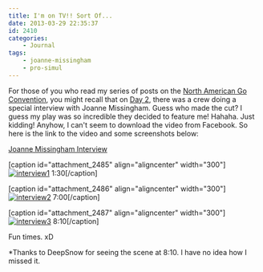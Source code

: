 ```yaml
---
title: I'm on TV!! Sort Of...
date: 2013-03-29 22:35:37
id: 2410
categories:
	- Journal
tags:
	- joanne-missingham
	- pro-simul
---
```


For those of you who read my series of posts on the [North American Go Convention](http://www.bengozen.com/north-american-go-convention/ "North American Go Convention!!!"), you might recall that on [Day 2](http://www.bengozen.com/north-american-go-convention-day-2/ "North American Go Convention — Day 2"), there was a crew doing a special interview with Joanne Missingham. Guess who made the cut? I guess my play was so incredible they decided to feature me! Hahaha. Just kidding! Anyhow, I can't seem to download the video from Facebook. So here is the link to the video and some screenshots below:

[Joanne Missingham Interview](https://www.facebook.com/video/embed?video_id=523594844357220)

[caption id="attachment_2485" align="aligncenter" width="300"][![interview1](http://www.bengozen.com/wp-content/uploads/2013/03/interview1.png)](http://www.bengozen.com/wp-content/uploads/2013/03/interview1.png) 1:30[/caption]

[caption id="attachment_2486" align="aligncenter" width="300"][![interview2](http://www.bengozen.com/wp-content/uploads/2013/03/interview2.png)](http://www.bengozen.com/wp-content/uploads/2013/03/interview2.png) 7:00[/caption]

[caption id="attachment_2487" align="aligncenter" width="300"][![interview3](http://www.bengozen.com/wp-content/uploads/2013/03/interview3.png)](http://www.bengozen.com/wp-content/uploads/2013/03/interview3.png) 8:10[/caption]

Fun times. xD

*Thanks to DeepSnow for seeing the scene at 8:10\. I have no idea how I missed it.